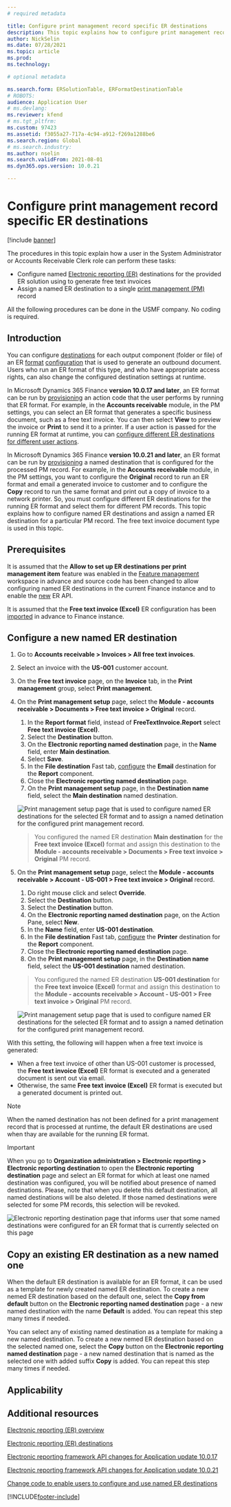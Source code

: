 ```yaml
---
# required metadata

title: Configure print management record specific ER destinations 
description: This topic explains how to configure print management record specific destinations for an Electronic reporting (ER) format that is configured to generate outbound documents.
author: NickSelin
ms.date: 07/28/2021
ms.topic: article
ms.prod: 
ms.technology: 

# optional metadata

ms.search.form: ERSolutionTable, ERFormatDestinationTable
# ROBOTS: 
audience: Application User
# ms.devlang: 
ms.reviewer: kfend
# ms.tgt_pltfrm: 
ms.custom: 97423
ms.assetid: f3055a27-717a-4c94-a912-f269a1288be6
ms.search.region: Global
# ms.search.industry: 
ms.author: nselin
ms.search.validFrom: 2021-08-01
ms.dyn365.ops.version: 10.0.21

---
```


# Configure print management record specific ER destinations

[!include [banner](../includes/banner.md)]

The procedures in this topic explain how a user in the System Administrator or Accounts Receivable Clerk role can perform these tasks:

- Configure named [Electronic reporting (ER)](general-electronic-reporting.md) destinations for the provided ER solution using to generate free text invoices
- Assign a named ER destination to a single [print management (PM)](document-reporting-services.md) record

All the following procedures can be done in the USMF company. No coding is required.

## Introduction

You can configure [destinations](electronic-reporting-destinations.md) for each output component (folder or file) of an ER [format](general-electronic-reporting.md#FormatComponentOutbound) [configuration](general-electronic-reporting.md#Configuration) that is used to generate an outbound document. Users who run an ER format of this type, and who have appropriate access rights, can also change the configured destination settings at runtime.

In Microsoft Dynamics 365 Finance **version 10.0.17 and later**, an ER format can be run by [provisioning](er-apis-app10-0-17.md) an action code that the user performs by running that ER format. For example, in the **Accounts receivable** module, in the PM settings, you can select an ER format that generates a specific business document, such as a free text invoice. You can then select **View** to preview the invoice or **Print** to send it to a printer. If a user action is passed for the running ER format at runtime, you can [configure different ER destinations for different user actions](er-action-dependent-destinations.md).

In Microsoft Dynamics 365 Finance **version 10.0.21 and later**, an ER format can be run by [provisioning](er-apis-app10-0-21.md) a named destination that is configured for the processed PM record. For example, in the **Accounts receivable** module, in the PM settings, you want to configure the **Original** record to run an ER format and email a generated invoice to customer and to configure the **Copy** record to run the same format and print out a copy of invoice to a network printer. So, you must configure different ER destinations for the running ER format and select them for different PM records. This topic explains how to configure named ER destinations and assign a named ER destination for a particular PM record. The free text invoice document type is used in this topic. 

## Prerequisites

It is assumed that the **Allow to set up ER destinations per print management item** feature was enabled in the [Feature management](../../fin-ops/get-started/feature-management/feature-management-overview.md#the-feature-management-workspace) workspace in advance and source code has been changed to allow configuring named ER destinations in the current Finance instance and to enable the [new](er-apis-app10-0-21.md) ER API.

It is assumed that the **Free text invoice (Excel)** ER configuration has been [imported](er-download-configurations-global-repo.md) in advance to Finance instance.

## Configure a new named ER destination

1.  Go to **Accounts receivable \> Invoices \> All free text invoices**.
2.  Select an invoice with the **US-001** customer account.
3.  On the **Free text invoice** page, on the **Invoice** tab, in the **Print management** group, select **Print management**.
4.  On the **Print management setup** page, select the **Module - accounts receivable \> Documents \> Free text invoice \> Original** record.

    1.  In the **Report format** field, instead of **FreeTextInvoice.Report** select **Free text invoice (Excel)**.
    2.  Select the **Destination** button.
    3.  On the **Electronic reporting named destination** page, in the **Name** field, enter **Main destination**.
    4.  Select **Save**.
    5.  In the **File destination** Fast tab, [configure](er-destination-type-email.md) the **Email** destination for the **Report** component.
    6.  Close the **Electronic reporting named destination** page.
    7.  On the **Print management setup** page, in the **Destination name** field, select the **Main destination** named destination.

    ![Print management setup page that is used to configure named ER destinations for the selected ER format and to assign a named detination for the configured print management record.](./media/er-named-destinations-01.gif)

    > You configured the named ER destination **Main destination** for the **Free text invoice (Excel)** format and assign this destination to the **Module - accounts receivable \> Documents \> Free text invoice \> Original** PM record.

5. On the **Print management setup** page, select the **Module - accounts receivable \> Account - US-001 \> Free text invoice \> Original** record.

    1.  Do right mouse click and select **Override**.
    2.  Select the **Destination** button.
    3.  Select the **Destination** button.
    4.  On the **Electronic reporting named destination** page, on the Action Pane, select **New**.
    5.  In the **Name** field, enter **US-001 destination**.
    6.  In the **File destination** Fast tab, [configure](er-destination-type-print.md) the **Printer** destination for the **Report** component.
    7.  Close the **Electronic reporting named destination** page.
    8.  On the **Print management setup** page, in the **Destination name** field, select the **US-001 destination** named destination.

    > You configured the named ER destination **US-001 destination** for the **Free text invoice (Excel)** format and assign this destination to the **Module - accounts receivable \> Account - US-001 \> Free text invoice \> Original** PM record.

    ![Print management setup page that is used to configure named ER destinations for the selected ER format and to assign a named detination for the configured print management record.](./media/er-named-destinations-02.gif)

With this setting, the following will happen when a free text invoice is generated:

- When a free text invoice of other than US-001 customer is processed, the **Free text invoice (Excel)** ER format is executed and a generated document is sent out via email.
- Otherwise, the same **Free text invoice (Excel)** ER format is executed but a generated document is printed out.

> [!NOTE]
> When the named destination has not been defined for a print management record that is processed at runtime, the default ER destinations are used when thay are available for the running ER format.

> [!IMPORTANT]
> When you go to **Organization administration \> Electronic reporting \> Electronic reporting destination** to open the **Electronic reporting destination** page and select an ER format for which at least one named destination was configured, you will be notified about presence of named destinations. Please, note that when you delete this default destination, all named destinations will be also deleted. If those named destinations were selected for some PM records, this selection will be revoked.
>
> ![Electronic reporting destination page that informs user that some named destinations were configured for an ER format that is currently selected on this page](./media/er-named-destinations-03.png)

## Copy an existing ER destination as a new named one

When the default ER destination is available for an ER format, it can be used as a template for newly created named ER destination. To create a new nemed ER destination based on the default one, select the **Copy from default** button on the **Electronic reporting named destination** page - a new named destination with the name **Default** is added. You can repeat this step many times if needed.

You can select any of existing named destination as a template for making a new named destination. To create a new nemed ER destination based on the selected named one, select the **Copy** button on the **Electronic reporting named destination** page - a new named destination that is named as the selected one with added suffix **Copy** is added. You can repeat this step many times if needed.

## Applicability

## Additional resources

[Electronic reporting (ER) overview](general-electronic-reporting.md)

[Electronic reporting (ER) destinations](electronic-reporting-destinations.md)

[Electronic reporting framework API changes for Application update 10.0.17](er-apis-app10-0-17.md)

[Electronic reporting framework API changes for Application update 10.0.21](er-apis-app10-0-21.md)

[Change code to enable users to configure and use named ER destinations](er-api-named-destinations.md)


[!INCLUDE[footer-include](../../../includes/footer-banner.md)]
